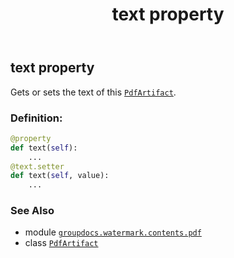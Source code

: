 ﻿---
title: text property
second_title: GroupDocs.Watermark for Python via .NET API References
description: 
type: docs
url: /python-net/groupdocs.watermark.contents.pdf/pdfartifact/text/
is_root: false
weight: 110
---

## text property


Gets or sets the text of this [`PdfArtifact`](/watermark/python-net/groupdocs.watermark.contents.pdf/pdfartifact).
### Definition:
```python
@property
def text(self):
    ...
@text.setter
def text(self, value):
    ...
```

### See Also
* module [`groupdocs.watermark.contents.pdf`](../../)
* class [`PdfArtifact`](/watermark/python-net/groupdocs.watermark.contents.pdf/pdfartifact)
